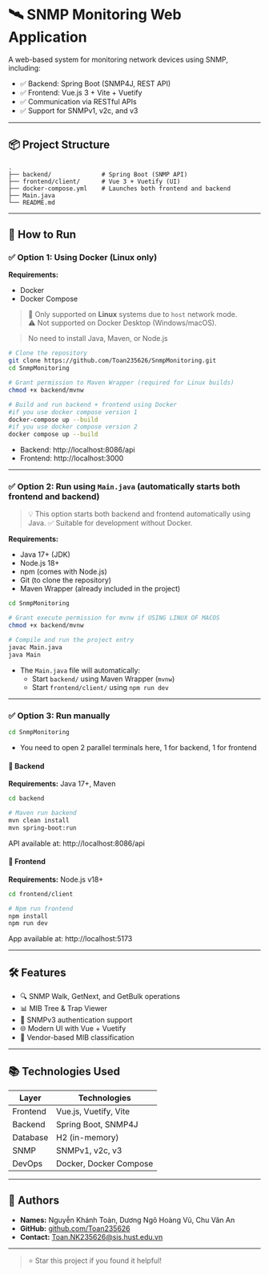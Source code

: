 # 🛰️ SNMP Monitoring Web Application

A web-based system for monitoring network devices using SNMP, including:

-   ✅ Backend: Spring Boot (SNMP4J, REST API)
-   ✅ Frontend: Vue.js 3 + Vite + Vuetify
-   ✅ Communication via RESTful APIs
-   ✅ Support for SNMPv1, v2c, and v3

---

## 📦 Project Structure

```
.
├── backend/              # Spring Boot (SNMP API)
├── frontend/client/      # Vue 3 + Vuetify (UI)
├── docker-compose.yml    # Launches both frontend and backend
├── Main.java
└── README.md
```

---

## 🚀 How to Run

### ✅ Option 1: Using Docker (Linux only)

**Requirements:**

-   Docker
-   Docker Compose

> 🐧 Only supported on **Linux** systems due to `host` network mode.  
> ⚠️ Not supported on Docker Desktop (Windows/macOS).

> No need to install Java, Maven, or Node.js

```bash
# Clone the repository
git clone https://github.com/Toan235626/SnmpMonitoring.git
cd SnmpMonitoring

# Grant permission to Maven Wrapper (required for Linux builds)
chmod +x backend/mvnw

# Build and run backend + frontend using Docker
#if you use docker compose version 1
docker-compose up --build
#if you use docker compose version 2
docker compose up --build

```

-   Backend: http://localhost:8086/api
-   Frontend: http://localhost:3000

---

### ✅ Option 2: Run using `Main.java` (automatically starts both frontend and backend)

> 💡 This option starts both backend and frontend automatically using Java.
> ✅ Suitable for development without Docker.

**Requirements:**

-   Java 17+ (JDK)
-   Node.js 18+
-   npm (comes with Node.js)
-   Git (to clone the repository)
-   Maven Wrapper (already included in the project)

```bash
cd SnmpMonitoring

# Grant execute permission for mvnw if USING LINUX OF MACOS
chmod +x backend/mvnw

# Compile and run the project entry
javac Main.java
java Main
```

-   The `Main.java` file will automatically:
    -   Start `backend/` using Maven Wrapper (`mvnw`)
    -   Start `frontend/client/` using `npm run dev`

---

### ✅ Option 3: Run manually

```bash
cd SnmpMonitoring
```

-   You need to open 2 parallel terminals here, 1 for backend, 1 for frontend

#### 🧩 Backend

**Requirements:** Java 17+, Maven

```bash
cd backend

# Maven run backend
mvn clean install
mvn spring-boot:run
```

API available at: http://localhost:8086/api

#### 🎨 Frontend

**Requirements:** Node.js v18+

```bash
cd frontend/client

# Npm run frontend
npm install
npm run dev
```

App available at: http://localhost:5173

---

## 🛠 Features

-   🔍 SNMP Walk, GetNext, and GetBulk operations
-   📊 MIB Tree & Trap Viewer
-   🔐 SNMPv3 authentication support
-   🌐 Modern UI with Vue + Vuetify
-   📁 Vendor-based MIB classification

---

## 📚 Technologies Used

| Layer    | Technologies           |
| -------- | ---------------------- |
| Frontend | Vue.js, Vuetify, Vite  |
| Backend  | Spring Boot, SNMP4J    |
| Database | H2 (in-memory)         |
| SNMP     | SNMPv1, v2c, v3        |
| DevOps   | Docker, Docker Compose |

---

## 📌 Authors

-   **Names:** Nguyễn Khánh Toàn, Dương Ngô Hoàng Vũ, Chu Văn An
-   **GitHub:** [github.com/Toan235626](https://github.com/Toan235626)
-   **Contact:** [Toan.NK235626@sis.hust.edu.vn](mailto:Toan.NK235626@sis.hust.edu.vn)

---

> ⭐ Star this project if you found it helpful!
